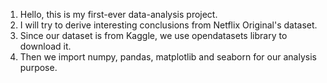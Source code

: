 1. Hello, this is my first-ever data-analysis project.  
2. I will try to derive interesting conclusions from Netflix Original's dataset.  
3. Since our dataset is from Kaggle, we use opendatasets library to download it.  
4. Then we import numpy, pandas, matplotlib and seaborn for our analysis purpose.  
